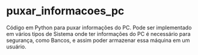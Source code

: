 # puxar_informacoes_pc
Código em Python para puxar informações do PC. Pode ser implementado em vários tipos de Sistema onde ter informações do PC é necessário para segurança, como Bancos, e assim poder armazenar essa máquina em um usuário.
